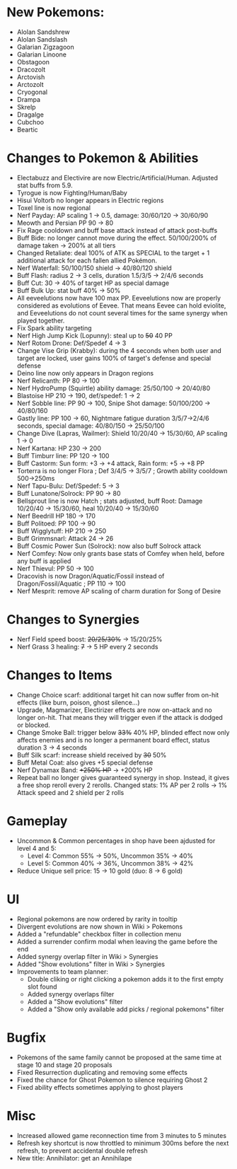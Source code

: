 # New Pokemons:

- Alolan Sandshrew
- Alolan Sandslash
- Galarian Zigzagoon
- Galarian Linoone
- Obstagoon
- Dracozolt
- Arctovish
- Arctozolt
- Cryogonal
- Drampa
- Skrelp
- Dragalge
- Cubchoo
- Beartic

# Changes to Pokemon & Abilities

- Electabuzz and Electivire are now Electric/Artificial/Human. Adjusted stat buffs from 5.9.
- Tyrogue is now Fighting/Human/Baby
- Hisui Voltorb no longer appears in Electric regions
- Toxel line is now regional
- Nerf Payday: AP scaling 1 -> 0.5, damage: 30/60/120 → 30/60/90
- Meowth and Persian PP 90 → 80
- Fix Rage cooldown and buff base attack instead of attack post-buffs
- Buff Bide: no longer cannot move during the effect. 50/100/200% of damage taken → 200% at all tiers
- Changed Retaliate: deal 100% of ATK as SPECIAL to the target + 1 additional attack for each fallen allied Pokémon.
- Nerf Waterfall: 50/100/150 shield → 40/80/120 shield
- Buff Flash: radius 2 → 3 cells, duration 1.5/3/5 → 2/4/6 seconds
- Buff Cut: 30 → 40% of target HP as special damage
- Buff Bulk Up: stat buff 40% → 50%
- All eeveelutions now have 100 max PP. Eeveelutions now are properly considered as evolutions of Eevee. That means Eevee can hold eviolite, and Eeveelutions do not count several times for the same synergy when played together.
- Fix Spark ability targeting
- Nerf High Jump Kick (Lopunny): steal up to ~~50~~ 40 PP
- Nerf Rotom Drone: Def/Spedef 4 → 3
- Change Vise Grip (Krabby): during the 4 seconds when both user and target are locked, user gains 100% of target's defense and special defense
- Deino line now only appears in Dragon regions
- Nerf Relicanth: PP 80 → 100
- Nerf HydroPump (Squirtle) ability damage: 25/50/100 → 20/40/80
- Blastoise HP 210 → 190, def/spedef: 1 → 2
- Nerf Sobble line: PP 90 → 100, Snipe Shot damage: 50/100/200 → 40/80/160
- Gastly line: PP 100 → 60, Nightmare fatigue duration 3/5/7→2/4/6 seconds, special damage: 40/80/150 → 25/50/100
- Change Dive (Lapras, Wailmer): Shield 10/20/40 → 15/30/60, AP scaling 1 → 0
- Nerf Kartana: HP 230 → 200
- Buff Timburr line: PP 120 → 100
- Buff Castorm: Sun form: +3 → +4 attack, Rain form: +5 → +8 PP
- Torterra is no longer Flora ; Def 3/4/5 → 3/5/7 ; Growth ability cooldown 500→250ms
- Nerf Tapu-Bulu: Def/Spedef: 5 → 3
- Buff Lunatone/Solrock: PP 90 → 80
- Bellsprout line is now Hatch ; stats adjusted, buff Root: Damage 10/20/40 → 15/30/60, heal 10/20/40 → 15/30/60
- Nerf Beedrill HP 180 → 170
- Buff Politoed: PP 100 → 90
- Buff Wigglytuff: HP 210 → 250
- Buff Grimmsnarl: Attack 24 → 26
- Buff Cosmic Power Sun (Solrock): now also buff Solrock attack
- Nerf Comfey: Now only grants base stats of Comfey when held, before any buff is applied
- Nerf Thievul: PP 50 → 100
- Dracovish is now Dragon/Aquatic/Fossil instead of Dragon/Fossil/Aquatic ; PP 110 → 100
- Nerf Mesprit: remove AP scaling of charm duration for Song of Desire

# Changes to Synergies

- Nerf Field speed boost: ~~20/25/30%~~ → 15/20/25%
- Nerf Grass 3 healing: ~~7~~ → 5 HP every 2 seconds

# Changes to Items

- Change Choice scarf: additional target hit can now suffer from on-hit effects (like burn, poison, ghost silence...)
- Upgrade, Magmarizer, Electirizer effects are now on-attack and no longer on-hit. That means they will trigger even if the attack is dodged or blocked.
- Change Smoke Ball: trigger below ~~33%~~ 40% HP, blinded effect now only affects enemies and is no longer a permanent board effect, status duration 3 → 4 seconds
- Buff Silk scarf: increase shield received by ~~30~~ 50%
- Buff Metal Coat: also gives +5 special defense
- Nerf Dynamax Band: ~~+250% HP~~ → +200% HP
- Repeat ball no longer gives guaranteed synergy in shop. Instead, it gives a free shop reroll every 2 rerolls. Changed stats: 1% AP per 2 rolls → 1% Attack speed and 2 shield per 2 rolls


# Gameplay

- Uncommon & Common percentages in shop have been ajdusted for level 4 and 5:
    - Level 4: Common 55% → 50%, Uncommon 35% → 40%
    - Level 5: Common 40% → 36%, Uncommon 38% → 42%
- Reduce Unique sell price: 15 → 10 gold (duo: 8 → 6 gold)

# UI

- Regional pokemons are now ordered by rarity in tooltip
- Divergent evolutions are now shown in Wiki > Pokemons
- Added a "refundable" checkbox filter in collection menu
- Added a surrender confirm modal when leaving the game before the end
- Added synergy overlap filter in Wiki > Synergies
- Added "Show evolutions" filter in Wiki > Synergies
- Improvements to team planner:
    - Double cliking or right clicking a pokemon adds it to the first empty slot found
    - Added synergy overlaps filter
    - Added a "Show evolutions" filter
    - Added a "Show only available add picks / regional pokemons" filter

# Bugfix

- Pokemons of the same family cannot be proposed at the same time at stage 10 and stage 20 proposals
- Fixed Resurrection duplicating and removing some effects
- Fixed the chance for Ghost Pokemon to silence requiring Ghost 2
- Fixed ability effects sometimes applying to ghost players

# Misc

- Increased allowed game reconnection time from 3 minutes to 5 minutes
- Refresh key shortcut is now throttled to minimum 300ms before the next refresh, to prevent accidental double refresh
- New title: Annihilator: get an Annihilape
